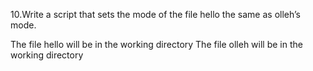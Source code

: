 10.Write a script that sets the mode of the file hello the same as olleh’s mode.

The file hello will be in the working directory
The file olleh will be in the working directory
